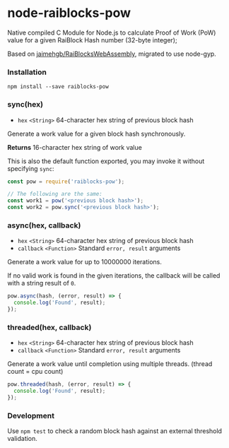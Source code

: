 # node-raiblocks-pow

Native compiled C Module for Node.js to calculate Proof of Work (PoW) value for a given RaiBlock Hash number (32-byte integer);

Based on [jaimehgb/RaiBlocksWebAssembly](https://github.com/jaimehgb/RaiBlocksWebAssemblyPoW), migrated to use node-gyp.

### Installation

```
npm install --save raiblocks-pow
```

### sync(hex)

* `hex` `<String>` 64-character hex string of previous block hash

Generate a work value for a given block hash synchronously.

**Returns** 16-character hex string of work value

This is also the default function exported, you may invoke it without specifying `sync`:

```js
const pow = require('raiblocks-pow');

// The following are the same:
const work1 = pow('<previous block hash>');
const work2 = pow.sync('<previous block hash>');
```

### async(hex, callback)

* `hex` `<String>` 64-character hex string of previous block hash
* `callback` `<Function>` Standard `error, result` arguments

Generate a work value for up to 10000000 iterations.

If no valid work is found in the given iterations, the callback will be called with a string result of `0`.

```js
pow.async(hash, (error, result) => {
  console.log('Found', result);
});
```

### threaded(hex, callback)

* `hex` `<String>` 64-character hex string of previous block hash
* `callback` `<Function>` Standard `error, result` arguments

Generate a work value until completion using multiple threads. (thread count = cpu count)

```js
pow.threaded(hash, (error, result) => {
  console.log('Found', result);
});
```

###

### Development

Use `npm test` to check a random block hash against an external threshold validation.

